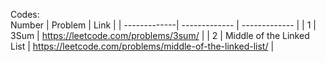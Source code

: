 Codes: </br>
Number | Problem  | Link |
| -------------| ------------- | ------------- |
| 1 | 3Sum  | https://leetcode.com/problems/3sum/ |
| 2 | Middle of the Linked List | https://leetcode.com/problems/middle-of-the-linked-list/ |


